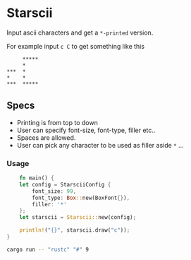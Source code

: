 # Starscii
Input ascii characters and get a `*-printed` version.

For example input `c C` to get something like this

```
     *****
     *    
***  *    
*    *    
***  *****
```

## Specs
- Printing is from top to down
- User can specify font-size, font-type, filler etc..
- Spaces are allowed.
- User can pick any character to be used as filler aside `*` ...

### Usage

```rust
    fn main() {
    let config = StarsciiConfig {
        font_size: 99,
        font_type: Box::new(BoxFont{}),
        filler: '*'
    };
    let starscii = Starscii::new(config);

    println!("{}", starscii.draw("c"));
}
```

```bash
cargo run -- "rustc" "#" 9
```
